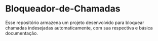 # Bloqueador-de-Chamadas
Esse repositório armazena um projeto desenvolvido para bloquear chamadas indesejadas automaticamente, com sua respectiva e básica documentação.
